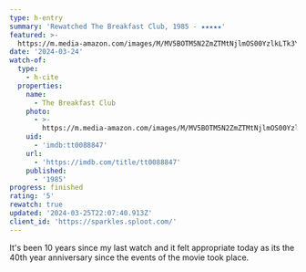 ```yaml
---
type: h-entry
summary: 'Rewatched The Breakfast Club, 1985 - ★★★★★'
featured: >-
  https://m.media-amazon.com/images/M/MV5BOTM5N2ZmZTMtNjlmOS00YzlkLTk3YjEtNTU1ZmQ5OTdhODZhXkEyXkFqcGdeQXVyMTQxNzMzNDI@._V1_SX300.jpg
date: '2024-03-24'
watch-of:
  type:
    - h-cite
  properties:
    name:
      - The Breakfast Club
    photo:
      - >-
        https://m.media-amazon.com/images/M/MV5BOTM5N2ZmZTMtNjlmOS00YzlkLTk3YjEtNTU1ZmQ5OTdhODZhXkEyXkFqcGdeQXVyMTQxNzMzNDI@._V1_SX300.jpg
    uid:
      - 'imdb:tt0088847'
    url:
      - 'https://imdb.com/title/tt0088847'
    published:
      - '1985'
progress: finished
rating: '5'
rewatch: true
updated: '2024-03-25T22:07:40.913Z'
client_id: 'https://sparkles.sploot.com/'
---
```

It's been 10 years since my last watch and it felt appropriate today as its the 40th year anniversary since the events of the movie took place.
